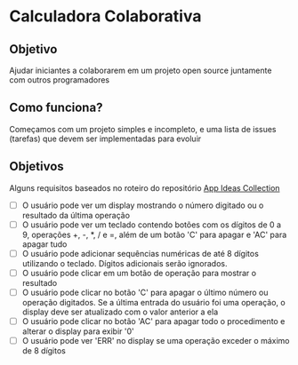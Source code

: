 # Calculadora Colaborativa

## Objetivo

Ajudar iniciantes a colaborarem em um projeto open source juntamente com outros programadores

## Como funciona?

Começamos com um projeto simples e incompleto, e uma lista de issues (tarefas) que devem ser implementadas para evoluir

## Objetivos

Alguns requisitos baseados no roteiro do repositório [App Ideas Collection](https://github.com/florinpop17/app-ideas/blob/master/Projects/1-Beginner/Calculator-App.md)


-   [ ] O usuário pode ver um display mostrando o número digitado ou o resultado da última operação
-   [ ] O usuário pode ver um teclado contendo botões com os dígitos de 0 a 9, operações +, -, *, / e =, além de um botão 'C' para apagar e 'AC' para apagar tudo
-   [ ] O usuário pode adicionar sequências numéricas de até 8 dígitos utilizando o teclado. Dígitos adicionais serão ignorados.
-   [ ] O usuário pode clicar em um botão de operação para mostrar o resultado
-   [ ] O usuário pode clicar no botão 'C' para apagar o último número ou operação digitados. Se a última entrada do usuário foi uma operação, o display deve ser atualizado com o valor anterior a ela
-   [ ] O usuário pode clicar no botão 'AC' para apagar todo o procedimento e alterar o display para exibir '0'
-   [ ] O usuário pode ver 'ERR' no display se uma operação exceder o máximo de 8 dígitos   
